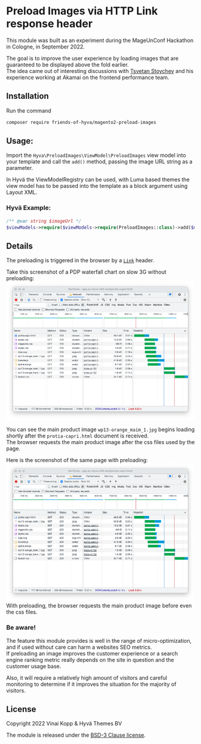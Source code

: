 # Preload Images via HTTP Link response header

This module was built as an experiment during the MageUnConf Hackathon in Cologne, in September 2022.  

The goal is to improve the user experience by loading images that are guaranteed to be displayed above the fold earlier.  
The idea came out of interesting discussions with [Tsvetan Stoychev](https://twitter.com/ceckoslab) and his experience working at Akamai on the frontend performance team.

## Installation

Run the command

```sh
composer require friends-of-hyva/magento2-preload-images
```

## Usage:

Import the `Hyva\PreloadImages\ViewModel\PreloadImages` view model into your template and call the `add()` method, passing the image URL string as a parameter.

In Hyvä the ViewModelRegistry can be used, with Luma based themes the view model has to be passed into the template as a block argument using Layout XML.

### Hyvä Example:

```php
/** @var string $imageUrl */
$viewModels->require($viewModels->require(PreloadImages::class)->add($mainImageData)->add($imageUrl);
```


## Details

The preloading is triggered in the browser by a [`Link`](https://www.incoherent.ch/2021/10/18/http-link-header-early-hints-and-server-push.html) header.

Take this screenshot of a PDP waterfall chart on slow 3G without preloading:
![Load times waterfall chart of a PDP without preloading](./images/pdp-preload-off.png)

You can see the main product image `wp13-orange_maim_1.jpg` begins loading shortly after the `protia-capri.html` document is received.  
The browser requests the main product image after the css files used by the page.

Here is the screenshot of the same page with preloading:
![Load times waterfall chart of a PDP with preloading](./images/pdp-preload-on.png)
With preloading, the browser requests the main product image before even the css files.

### Be aware!

The feature this module provides is well in the range of micro-optimization, and if used without care can harm a websites SEO metrics.  
If preloading an image improves the customer experience or a search engine ranking metric really depends on the site in question and the customer usage base.  

Also, it will require a relatively high amount of visitors and careful monitoring to determine if it improves the situation for the majority of visitors. 

## License

Copyright 2022 Vinai Kopp & Hyvä Themes BV

The module is released under the [BSD-3 Clause license](./LICENSE.txt).
